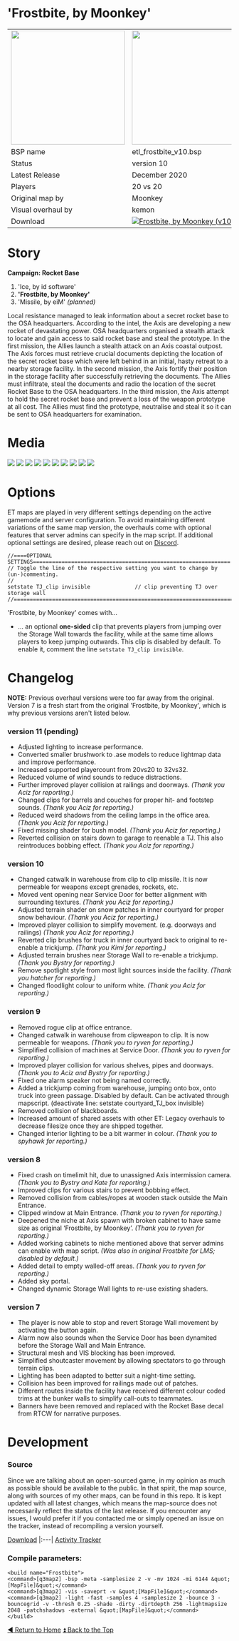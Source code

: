 'Frostbite, by Moonkey'
==========

<table>
 <tr>
  <td><a href="https://i.imgur.com/bt4bbqP.png"><img src="https://i.imgur.com/bt4bbqP.png" width="256"/></a></td>
  <td><a href="https://i.imgur.com/n5ChLV7.png"><img src="https://i.imgur.com/n5ChLV7.png" width="256"/></a></td>
  <td rowspan="8"><b>Index:</b><br>
<a href="https://github.com/realkemon/home/blob/master/README.md">Home</a><br>
<ul>
 <li><a href="https://github.com/realkemon/home/blob/master/pages/etl_frostbite.md#story">Story</a></li>
 <li><a href="https://github.com/realkemon/home/blob/master/pages/etl_frostbite.md#media">Media</a></li>
 <li><a href="https://github.com/realkemon/home/blob/master/pages/etl_frostbite.md#options">Options</a></li>
 <li><a href="https://github.com/realkemon/home/blob/master/pages/etl_frostbite.md#changelog">Changelog</a></li>
 <ul>
  <li><a href="https://github.com/realkemon/home/blob/master/pages/etl_frostbite.md#version-11-pending">version 11 (pending)</a></li>
  <li><a href="https://github.com/realkemon/home/blob/master/pages/etl_frostbite.md#version-10">version 10</a></li>
  <li><a href="https://github.com/realkemon/home/blob/master/pages/etl_frostbite.md#version-9">version 9</a></li>
  <li><a href="https://github.com/realkemon/home/blob/master/pages/etl_frostbite.md#version-8">version 8</a></li>
  <li><a href="https://github.com/realkemon/home/blob/master/pages/etl_frostbite.md#version-7">version 7</a></li>
 </ul>
 <li><a href="https://github.com/realkemon/home/blob/master/pages/etl_frostbite.md#development">Development</a></li>
 <ul>
  <li><a href="https://github.com/realkemon/home/blob/master/pages/etl_frostbite.md#source">Source</a></li>
  <li><a href="https://github.com/realkemon/home/blob/master/pages/etl_frostbite.md#compile-parameters">Compile Parameters</a></li>
 </ul></td>
 </tr>
 <tr>
  <td>BSP name</td>
  <td>etl_frostbite_v10.bsp</td>
 </tr>
 <tr>
  <td>Status</td>
  <td>version 10</td>
 </tr>
 <tr> 
  <td>Latest Release</td>
  <td>December 2020</td>
 </tr>
 <tr>
  <td>Players</td>
  <td>20 vs 20</td>
 </tr>
 <tr>
  <td>Original map by</td>
  <td>Moonkey</td>
 </tr>
 <tr>
  <td>Visual overhaul by</td>
  <td>kemon</td>
 </tr>
 <tr>
  <td>Download</td>
  <td><a href="https://www.moddb.com/mods/etlegacy/addons/frostbite-by-moonkey-v10" title="Download Frostbite, by Moonkey (v10) - Mod DB" target="_blank"><img src="https://button.moddb.com/download/medium/205559.png" alt="Frostbite, by Moonkey (v10)" /></a></td>
 </tr>
</table>


Story
============

**Campaign: Rocket Base** 
1. 'Ice, by id software'
2. **'Frostbite, by Moonkey'**
3. 'Missile, by eiM' _(planned)_

Local resistance managed to leak information about a secret rocket base to the OSA headquarters. According to the intel, the Axis are developing a new rocket of devastating power. OSA headquarters organised a stealth attack to locate and gain access to said rocket base and steal the prototype. In the first mission, the Allies launch a stealth attack on an Axis coastal outpost. The Axis forces must retrieve crucial documents depicting the location of the secret rocket base which were left behind in an initial, hasty retreat to a nearby storage facility. In the second mission, the Axis fortify their position in the storage facility after successfully retrieving the documents. The Allies must infiltrate, steal the documents and radio the location of the secret Rocket Base to the OSA headquarters. In the third mission, the Axis attempt to hold the secret rocket base and prevent a loss of the weapon prototype at all cost. The Allies must find the prototype, neutralise and steal it so it can be sent to OSA headquarters for examination.


Media
============

<a href="https://i.imgur.com/ZBw1w2l.jpg"><img src="https://i.imgur.com/ZBw1w2l.jpg"></a>
<a href="https://i.imgur.com/BqR9ycd.jpg"><img src="https://i.imgur.com/BqR9ycd.jpg"></a>
<a href="https://i.imgur.com/NZWoQFT.jpg"><img src="https://i.imgur.com/NZWoQFT.jpg"></a>
<a href="https://i.imgur.com/26uGwxz.jpg"><img src="https://i.imgur.com/26uGwxz.jpg"></a>
<a href="https://i.imgur.com/qIEpmMh.jpg"><img src="https://i.imgur.com/qIEpmMh.jpg"></a>
<a href="https://i.imgur.com/sipsbqG.jpg"><img src="https://i.imgur.com/sipsbqG.jpg"></a>
<a href="https://i.imgur.com/GpDZd5Y.jpg"><img src="https://i.imgur.com/GpDZd5Y.jpg"></a>
<a href="https://i.imgur.com/mgF2bSD.jpg"><img src="https://i.imgur.com/mgF2bSD.jpg"></a>
<a href="https://i.imgur.com/xbjJRHx.jpg"><img src="https://i.imgur.com/xbjJRHx.jpg"></a>
<a href="https://i.imgur.com/jxLLymS.jpg"><img src="https://i.imgur.com/jxLLymS.jpg"></a>


Options
============
ET maps are played in very different settings depending on the active gamemode and server configuration. To avoid maintaining different variations of the same map version, the overhauls come with optional features that server admins can specify in the map script. If additional optional settings are desired, please reach out on [Discord](https://discord.gg/QECRUG9VAY).
```
//====OPTIONAL SETTINGS==============================================================
// Toggle the line of the respective setting you want to change by (un-)commenting.
//
setstate TJ_clip invisible				// clip preventing TJ over storage wall
//===================================================================================
```
'Frostbite, by Moonkey' comes with...
* ... an optional **one-sided** clip that prevents players from jumping over the Storage Wall towards the facility, while at the same time allows players to keep jumping outwards. This clip is disabled by default. To enable it, comment the line `setstate TJ_clip invisible`.


Changelog
============
**NOTE:** Previous overhaul versions were too far away from the original. Version 7 is a fresh start from the original 'Frostbite, by Moonkey', which is why previous versions aren't listed below.

### version 11 (pending)

* Adjusted lighting to increase performance.
* Converted smaller brushwork to .ase models to reduce lightmap data and improve performance.
* Increased supported playercount from 20vs20 to 32vs32.
* Reduced volume of wind sounds to reduce distractions.
* Further improved player collision at railings and doorways. *(Thank you Aciz for reporting.)*
* Changed clips for barrels and couches for proper hit- and footstep sounds. *(Thank you Aciz for reporting.)*
* Reduced weird shadows from the ceiling lamps in the office area. *(Thank you Aciz for reporting.)*
* Fixed missing shader for bush model. *(Thank you Aciz for reporting.)*
* Reverted collision on stairs down to garage to reenable a TJ. This also reintroduces bobbing effect. *(Thank you Aciz for reporting.)*


### version 10

* Changed catwalk in warehouse from clip to clip missile. It is now permeable for weapons except grenades, rockets, etc.
* Moved vent opening near Service Door for better alignment with surrounding textures. *(Thank you Aciz for reporting.)*
* Adjusted terrain shader on snow patches in inner courtyard for proper snow behaviour. *(Thank you Aciz for reporting.)*
* Improved player collision to simplify movement. (e.g. doorways and railings) *(Thank you Aciz for reporting.)*
* Reverted clip brushes for truck in inner courtyard back to original to re-enable a trickjump. *(Thank you Kimi for reporting.)*
* Adjusted terrain brushes near Storage Wall to re-enable a trickjump. *(Thank you Bystry for reporting.)*
* Remove spotlight style from most light sources inside the facility. *(Thank you hatcher for reporting.)*
* Changed floodlight colour to uniform white. *(Thank you Aciz for reporting.)*

### version 9

* Removed rogue clip at office entrance.
* Changed catwalk in warehouse from clipweapon to clip. It is now permeable for weapons. *(Thank you to ryven for reporting.)*
* Simplified collision of machines at Service Door. *(Thank you to ryven for reporting.)*
* Improved player collision for various shelves, pipes and doorways. *(Thank you to Aciz and Bystry for reporting.)*
* Fixed one alarm speaker not being named correctly.
* Added a trickjump coming from warehouse, jumping onto box, onto truck into green passage. Disabled by default. Can be activated through mapscript. (deactivate line: setstate courtyard_TJ_box invisible)
* Removed collision of blackboards.
* Increased amount of shared assets with other ET: Legacy overhauls to decrease filesize once they are shipped together.
* Changed interior lighting to be a bit warmer in colour. *(Thank you to spyhawk for reporting.)*


### version 8

* Fixed crash on timelimit hit, due to unassigned Axis intermission camera. *(Thank you to Bystry and Kate for reporting.)*
* Improved clips for various stairs to prevent bobbing effect.
* Removed collision from cables/ropes at wooden stack outside the Main Entrance.
* Clipped window at Main Entrance. *(Thank you to ryven for reporting.)*
* Deepened the niche at Axis spawn with broken cabinet to have same size as original ‘Frostbite, by Moonkey’. *(Thank you to ryven for reporting.)*
* Added working cabinets to niche mentioned above that server admins can enable with map script. *(Was also in original Frostbite for LMS; disabled by default.)*
* Added detail to empty walled-off areas. *(Thank you to ryven for reporting.)*
* Added sky portal.
* Changed dynamic Storage Wall lights to re-use existing shaders.


### version 7

* The player is now able to stop and revert Storage Wall movement by activating the button again.
* Alarm now also sounds when the Service Door has been dynamited before the Storage Wall and Main Entrance.
* Structural mesh and VIS blocking has been improved.
* Simplified shoutcaster movement by allowing spectators to go through terrain clips.
* Lighting has been adapted to better suit a night-time setting.
* Collision has been improved for railings made out of patches.
* Different routes inside the facility have received different colour coded trims at the bunker walls to simplify call-outs to teammates.
* Banners have been removed and replaced with the Rocket Base decal from RTCW for narrative purposes.


Development
============

### Source

Since we are talking about an open-sourced game, in my opinion as much as possible should be available to the public. In that spirit, the map source, along with sources of my other maps, can be found in this repo. It is kept updated with all latest changes, which means the map-source does not necessarily reflect the status of the last release. If you encounter any issues, I would prefer it if you contacted me or simply opened an issue on the tracker, instead of recompiling a version yourself.

[Download](https://github.com/realkemon/home/tree/master/maps)
|:---|
[Activity Tracker](https://github.com/realkemon/home/milestone/3)

### Compile parameters:

```
<build name="Frostbite">
<command>[q3map2] -bsp -meta -samplesize 2 -v -mv 1024 -mi 6144 &quot;[MapFile]&quot;</command>
<command>[q3map2] -vis -saveprt -v &quot;[MapFile]&quot;</command>
<command>[q3map2] -light -fast -samples 4 -samplesize 2 -bounce 3 -bouncegrid -v -thresh 0.25 -shade -dirty -dirtdepth 256 -lightmapsize 2048 -patchshadows -external &quot;[MapFile]&quot;</command>
</build>
```

[:arrow_backward: Return to Home](https://github.com/realkemon/home/blob/master/README.md) [:arrow_double_up: Back to the Top](https://github.com/realkemon/home/blob/master/pages/etl_frostbite.md)
